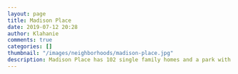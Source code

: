 ```yaml
---
layout: page
title: Madison Place
date: 2019-07-12 20:28
author: Klahanie
comments: true
categories: []
thumbnail: "/images/neighborhoods/madison-place.jpg"
description: Madison Place has 102 single family homes and a park with recreational space and a play structure. The Madison Place neighborhood is across Klahanie Drive SE from Mountainview Park, which contains a pool, play structure, basketball court, pickleball court, two tennis courts, a Park and Ride, and access to the Klahanie Powerline Trail. Madison Place is also close to Klahanie's shopping center and commercial area.
---
```

<object type="image/svg+xml" data="{{site.url}}/images/neighborhoods/madison-place.svg" class="img-fluid"/>